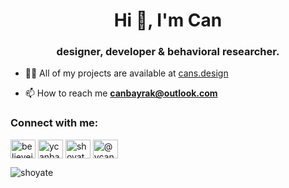 <h1 align="center">Hi 👋, I'm Can</h1>
<h3 align="center">designer, developer & behavioral researcher.</h3>

- 👨‍💻 All of my projects are available at [cans.design](https://cans.design)

- 📫 How to reach me **canbayrak@outlook.com**

<h3 align="left">Connect with me:</h3>
<p align="left">
<a href="https://twitter.com/believeinkami" target="blank"><img align="center" src="https://raw.githubusercontent.com/rahuldkjain/github-profile-readme-generator/master/src/images/icons/Social/twitter.svg" alt="believeinkami" height="30" width="40" /></a>
<a href="https://linkedin.com/in/ycanbayrak" target="blank"><img align="center" src="https://raw.githubusercontent.com/rahuldkjain/github-profile-readme-generator/master/src/images/icons/Social/linked-in-alt.svg" alt="ycanbayrak" height="30" width="40" /></a>
<a href="https://instagram.com/shoyate" target="blank"><img align="center" src="https://raw.githubusercontent.com/rahuldkjain/github-profile-readme-generator/master/src/images/icons/Social/instagram.svg" alt="shoyate" height="30" width="40" /></a>
<a href="https://www.youtube.com/c/@ycanbayrak" target="blank"><img align="center" src="https://raw.githubusercontent.com/rahuldkjain/github-profile-readme-generator/master/src/images/icons/Social/youtube.svg" alt="@ycanbayrak" height="30" width="40" /></a>
</p>

<p align="left"><img align="center" src="https://github-readme-stats.vercel.app/api/top-langs?username=shoyate&show_icons=true&locale=en&layout=compact" alt="shoyate" /></p>
